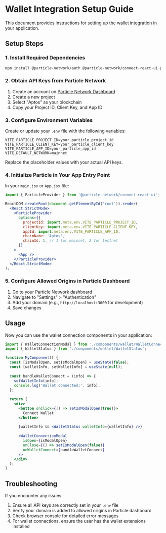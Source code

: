 # Wallet Integration Setup Guide

This document provides instructions for setting up the wallet integration in your application.

## Setup Steps

### 1. Install Required Dependencies

```bash
npm install @particle-network/auth @particle-network/connect-react-ui @particle-network/chains
```

### 2. Obtain API Keys from Particle Network

1. Create an account on [Particle Network Dashboard](https://dashboard.particle.network/)
2. Create a new project
3. Select "Aptos" as your blockchain
4. Copy your Project ID, Client Key, and App ID

### 3. Configure Environment Variables

Create or update your `.env` file with the following variables:

```
VITE_PARTICLE_PROJECT_ID=your_particle_project_id
VITE_PARTICLE_CLIENT_KEY=your_particle_client_key
VITE_PARTICLE_APP_ID=your_particle_app_id
VITE_DEFAULT_NETWORK=mainnet
```

Replace the placeholder values with your actual API keys.

### 4. Initialize Particle in Your App Entry Point

In your `main.jsx` or `App.jsx` file:

```jsx
import { ParticleProvider } from '@particle-network/connect-react-ui';

ReactDOM.createRoot(document.getElementById('root')).render(
  <React.StrictMode>
    <ParticleProvider
      options={{
        projectId: import.meta.env.VITE_PARTICLE_PROJECT_ID,
        clientKey: import.meta.env.VITE_PARTICLE_CLIENT_KEY,
        appId: import.meta.env.VITE_PARTICLE_APP_ID,
        chainName: 'Aptos',
        chainId: 1, // 1 for mainnet, 2 for testnet
      }}
    >
      <App />
    </ParticleProvider>
  </React.StrictMode>
);
```

### 5. Configure Allowed Origins in Particle Dashboard

1. Go to your Particle Network dashboard
2. Navigate to "Settings" > "Authentication"
3. Add your domain (e.g., `http://localhost:3000` for development)
4. Save changes

## Usage

Now you can use the wallet connection components in your application:

```jsx
import { WalletConnectionModal } from './components/wallet/WalletConnectionModal';
import { WalletStatus } from './components/wallet/WalletStatus';

function MyComponent() {
  const [isModalOpen, setIsModalOpen] = useState(false);
  const [walletInfo, setWalletInfo] = useState(null);
  
  const handleWalletConnect = (info) => {
    setWalletInfo(info);
    console.log('Wallet connected:', info);
  };
  
  return (
    <div>
      <button onClick={() => setIsModalOpen(true)}>
        Connect Wallet
      </button>
      
      {walletInfo && <WalletStatus walletInfo={walletInfo} />}
      
      <WalletConnectionModal
        isOpen={isModalOpen}
        onClose={() => setIsModalOpen(false)}
        onWalletConnect={handleWalletConnect}
      />
    </div>
  );
}
```

## Troubleshooting

If you encounter any issues:

1. Ensure all API keys are correctly set in your `.env` file
2. Verify your domain is added to allowed origins in Particle dashboard
3. Check browser console for detailed error messages
4. For wallet connections, ensure the user has the wallet extensions installed
